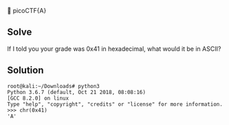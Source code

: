 :checkered_flag: picoCTF{A}

## Solve
If I told you your grade was 0x41 in hexadecimal, what would it be in ASCII?

## Solution
```
root@kali:~/Downloads# python3
Python 3.6.7 (default, Oct 21 2018, 08:08:16)
[GCC 8.2.0] on linux
Type "help", "copyright", "credits" or "license" for more information.
>>> chr(0x41)
'A'
```
